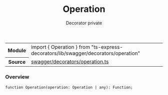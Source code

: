<header class="symbol-info-header">    <h1 id="operation">Operation</h1>    <label class="symbol-info-type-label decorator">Decorator</label>    <label class="api-type-label private">private</label>  </header>
<section class="symbol-info">      <table class="is-full-width">        <tbody>        <tr>          <th>Module</th>          <td>            <div class="lang-typescript">                <span class="token keyword">import</span> { Operation }                 <span class="token keyword">from</span>                 <span class="token string">"ts-express-decorators/lib/swagger/decorators/operation"</span>                            </div>          </td>        </tr>        <tr>          <th>Source</th>          <td>            <a href="https://romakita.github.io/ts-express-decorators/#//blob/v2.7.1/src/swagger/decorators/operation.ts#L0-L0">                swagger/decorators/operation.ts            </a>        </td>        </tr>                </tbody>      </table>    </section>

### Overview

<pre><code class="typescript-lang">function <span class="token function">Operation</span><span class="token punctuation">(</span>operation<span class="token punctuation">:</span> Operation | <span class="token keyword">any</span><span class="token punctuation">)</span><span class="token punctuation">:</span> Function<span class="token punctuation">;</span></code></pre>
